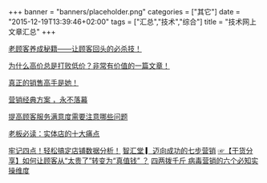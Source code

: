 +++
banner = "banners/placeholder.png"
categories = ["其它"]
date = "2015-12-19T13:39:46+02:00"
tags = ["汇总","技术","综合"]
title = "技术网上文章汇总"
+++

    
[老顾客养成秘籍——让顾客回头的必杀技！](https://mp.weixin.qq.com/s?__biz=MjM5MDc1NDkyMA==&mid=203973763&idx=3&sn=133f81aea7b98f15a744d086d82070af&key=41ecb04b05111003c5f0d22c87568c1329ef241a2b9f8f8677bf0177abded881583313838c00dc73dc20e99a056aac7f&ascene=0&uin=MTM0ODQyNTk1&devicetype=iMac+MacBookAir7%2C1+OSX+OSX+10.10.5+build(14F1021)&version=11020201&pass_ticket=OUgFBuA2yqcV7ExJVNrQtm5NukTejEXnNHTun2M8jg8%3D)

[为什么高价总是打败低价？非常有价值的一篇文章！](https://mp.weixin.qq.com/s?__biz=MjM5MzA3NjU2MA==&mid=204475040&idx=5&sn=9bcb6917a172c59a634d7718c9091365&key=41ecb04b051110030ca414e151ca344b75242690599d3224682fc34dbe460986b0089d89bffbcd45be9048e461569e82&ascene=0&uin=MTM0ODQyNTk1&devicetype=iMac+MacBookAir7%2C1+OSX+OSX+10.10.5+build(14F1021)&version=11020201&pass_ticket=OUgFBuA2yqcV7ExJVNrQtm5NukTejEXnNHTun2M8jg8%3D)

[真正的销售高手是她！](https://mp.weixin.qq.com/s?__biz=MjM5Mzk5NjI4MA==&mid=207567598&idx=2&sn=76b2d269f49d080095e58b346460d999&scene=2&key=41ecb04b0511100388cd21a17b760045d3b341e8b200f28f6b2dce02f78a09e7cd110081b89188ff9829366056dac128&ascene=0&uin=MTM0ODQyNTk1&devicetype=iMac+MacBookAir7%2C1+OSX+OSX+10.10.5+build(14F1021)&version=11020201&pass_ticket=OUgFBuA2yqcV7ExJVNrQtm5NukTejEXnNHTun2M8jg8%3D)

[营销经典方案 ，永不落幕](https://mp.weixin.qq.com/s?__biz=MjM5NTE1Nzg4Mg==&mid=205431941&idx=8&sn=434a47dbf62b690cc2bcc2efb412e56f&key=41ecb04b051110030b047f2c76a6b49b14bdc1c08c9606ac367bcd47c05244fe6033170a3f6477b1dde59c7859e837d1&ascene=0&uin=MTM0ODQyNTk1&devicetype=iMac+MacBookAir7%2C1+OSX+OSX+10.10.5+build(14F1021)&version=11020201&pass_ticket=OUgFBuA2yqcV7ExJVNrQtm5NukTejEXnNHTun2M8jg8%3D)

[提高顾客服务满意度需要注意哪些问题](http://toutiao.com/a4489287698/?tt_from=weixin&utm_campaign=client_share&app=news_article&utm_source=weixin&iid=2765564223&utm_medium=toutiao_ios)

[老板必读：实体店的十大痛点](https://mp.weixin.qq.com/s?__biz=MzA3MjMxMjMyMg==&mid=401103311&idx=3&sn=59b4a2d258bef5f1072c8611eebcbfb9&scene=0&key=41ecb04b051110031250e2401bca4d3690aea612949654cf6f0059dbc061dcace8310a5af57635368106d7ff69c43085&ascene=0&uin=MTM0ODQyNTk1&devicetype=iMac+MacBookAir7%2C1+OSX+OSX+10.10.5+build(14F1021)&version=11020201&pass_ticket=OUgFBuA2yqcV7ExJVNrQtm5NukTejEXnNHTun2M8jg8%3D)

[牢记四点！轻松搞定店铺数据分析！](https://mp.weixin.qq.com/s?__biz=MjM5MDc1NDkyMA==&mid=203973763&idx=5&sn=cc409a0aabe338568065683d48ad8195&key=41ecb04b051110032c59aa536f07aaddd16201843f858963eaace9b4550f924cf2856d0542270c8febc4ba1e797c8efb&ascene=0&uin=MTM0ODQyNTk1&devicetype=iMac+MacBookAir7%2C1+OSX+OSX+10.10.5+build(14F1021)&version=11020201&pass_ticket=OUgFBuA2yqcV7ExJVNrQtm5NukTejEXnNHTun2M8jg8%3D)
[智汇堂 ▎迈向成功的七步营销](https://mp.weixin.qq.com/s?__biz=MjM5MTcxODM4Nw==&mid=213526794&idx=4&sn=df001b060d640f2cbb5ed46f186cc2a8&scene=1&key=41ecb04b051110034eb9366c138fc248c09331659a2163ad200fe4b202c9392b41ca617ac61b1769eda3949ee7fba415&ascene=0&uin=MTM0ODQyNTk1&devicetype=iMac+MacBookAir7%2C1+OSX+OSX+10.10.5+build(14F1021)&version=11020201&pass_ticket=OUgFBuA2yqcV7ExJVNrQtm5NukTejEXnNHTun2M8jg8%3D)
[☞【干货分享】如何让顾客从“太贵了”转变为“真值钱” ？](https://mp.weixin.qq.com/s?__biz=MjM5MDc1NDkyMA==&mid=203973763&idx=2&sn=bf2e07e1933ffea248898ab5e47bf183&key=41ecb04b051110030622fc174dca2d925df8385bf71882376aa8dbee5c51e0d68f9785956b2b347d23fe45f417009319&ascene=0&uin=MTM0ODQyNTk1&devicetype=iMac+MacBookAir7%2C1+OSX+OSX+10.10.5+build(14F1021)&version=11020201&pass_ticket=OUgFBuA2yqcV7ExJVNrQtm5NukTejEXnNHTun2M8jg8%3D)
[四两拨千斤 病毒营销的六个必知实操维度](https://mp.weixin.qq.com/s?__biz=MjM5OTM5OTAyMQ==&mid=208236779&idx=2&sn=35db4887f81206dbeae7278b0f88ccfa&key=41ecb04b0511100339ed705c5e04e2db4c73d5ef31c22f050038daa19af0a3d7574338525d9d13a360ca4a3b2910bc23&ascene=0&uin=MTM0ODQyNTk1&devicetype=iMac+MacBookAir7%2C1+OSX+OSX+10.10.5+build(14F1021)&version=11020201&pass_ticket=OUgFBuA2yqcV7ExJVNrQtm5NukTejEXnNHTun2M8jg8%3D)












